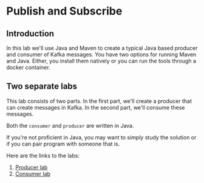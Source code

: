 # Publish and Subscribe

## Introduction

In this lab we'll use Java and Maven to create a typical Java based producer and consumer of Kafka messages. You have
two options for running Maven and Java. Either, you install them natively or you can run the tools through a docker
container.

## Two separate labs

This lab consists of two parts. In the first part, we'll create a producer that can create messages in Kafka. In the
second part, we'll consume these messages.

Both the `consumer` and `producer` are written in Java.

If you're not proficient in Java, you may want to simply study the solution or if you can pair program with someone that
is.

Here are the links to the labs:

1. [Producer lab](producer.md)
1. [Consumer lab](consumer.md)
